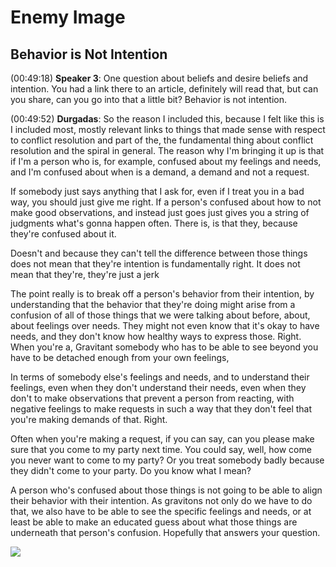 # Enemy Image

## Behavior is Not Intention
(00:49:18)
**Speaker 3**:    One question about beliefs and desire beliefs and intention. You had a link there to an article, definitely will read that, but can you share, can you go into that a little bit? Behavior is not intention.

(00:49:52)
**Durgadas**:    So the reason I included this, because I felt like this is I included most, mostly relevant links to things that made sense with respect to conflict resolution and part of the, the fundamental thing about conflict resolution and the spiral in general. The reason why I'm bringing it up is that if I'm a person who is, for example, confused about my feelings and needs, and I'm confused about when is a demand, a demand and not a request. 

If somebody just says anything that I ask for, even if I treat you in a bad way, you should just give me right. If a person's confused about how to not make good observations, and instead just goes just gives you a string of judgments what's gonna happen often. There is, is that they, because they're confused about it. 

Doesn't and because they can't tell the difference between those things does not mean that they're intention is fundamentally right. It does not mean that they're, they're just a jerk

The point really is to break off a person's behavior from their intention, by understanding that the behavior that they're doing might arise from a confusion of all of those things that we were talking about before, about, about feelings over needs. They might not even know that it's okay to have needs, and they don't know how healthy ways to express those. Right. When you're a, Gravitant somebody who has to be able to see beyond you have to be detached enough from your own feelings,  

In terms of somebody else's feelings and needs, and to understand their feelings, even when they don't understand their needs, even when they don't to make observations that prevent a person from reacting, with negative feelings to make requests in such a way that they don't feel that you're making demands of that. Right. 

Often when you're making a request, if you can say, can you please make sure that you come to my party next time. You could say, well, how come you never want to come to my party? Or you treat somebody badly because they didn't come to your party. Do you know what I mean? 

A person who's confused about those things is not going to be able to align their behavior with their intention. As gravitons not only do we have to do that, we also have to be able to see the specific feelings and needs, or at least be able to make an educated guess about what those things are underneath that person's confusion. Hopefully that answers your question.  

![](https://i.imgur.com/nyBCGLO.png)
